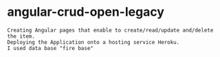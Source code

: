 # angular-crud-open-legacy
    Creating Angular pages that enable to create/read/update and/delete the item. 
    Deploying the Application onto a hosting service Heroku.
    I used data base "fire base"



